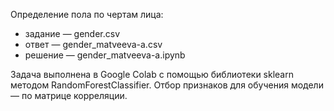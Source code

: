 Определение пола по чертам лица:
 * задание — gender.csv
 * ответ — gender_matveeva-a.csv
 * решение — gender_matveeva-a.ipynb

Задача выполнена в Google Colab c помощью библиотеки sklearn методом RandomForestClassifier. Отбор признаков для обучения модели — по матрице корреляции.
